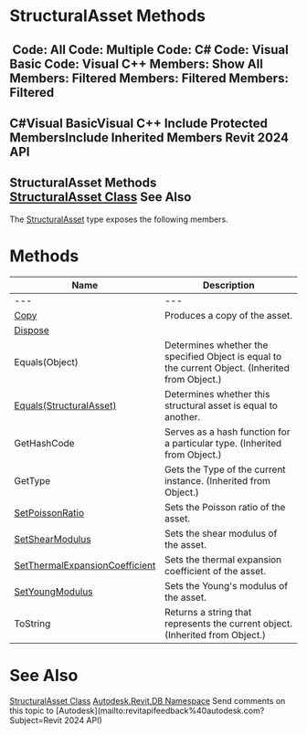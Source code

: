 # StructuralAsset Methods

﻿
 Code: All Code: Multiple Code: C# Code: Visual Basic Code: Visual C++  Members: Show All Members: Filtered Members: Filtered Members: Filtered   
---  
C#Visual BasicVisual C++
Include Protected MembersInclude Inherited Members
Revit 2024 API  
---  
StructuralAsset Methods  
[StructuralAsset Class](39c2e2ad-474e-2514-bc15-07c24a989a61.md "StructuralAsset Class") See Also  
---  
The [StructuralAsset](39c2e2ad-474e-2514-bc15-07c24a989a61.md "StructuralAsset Class") type exposes the following members.
# Methods
| Name | Description |
| --- | --- |
| --- | --- | --- |
| [Copy](2256aef6-2b03-709d-88f5-b8f5d858a33d.md "Copy Method") | Produces a copy of the asset. |
| [Dispose](e1f5b298-c7a3-1276-d5ea-70d968f2e71a.md "Dispose Method") |
| Equals(Object) | Determines whether the specified Object is equal to the current Object. (Inherited from Object.) |
| [Equals(StructuralAsset)](65831302-b2e3-3818-8bef-6d0e2a4326f5.md "Equals Method \(StructuralAsset\)") | Determines whether this structural asset is equal to another. |
| GetHashCode | Serves as a hash function for a particular type.  (Inherited from Object.) |
| GetType | Gets the Type of the current instance. (Inherited from Object.) |
| [SetPoissonRatio](6347df48-2f78-a33c-316c-bc27c64b538a.md "SetPoissonRatio Method") | Sets the Poisson ratio of the asset. |
| [SetShearModulus](75f7a413-1b73-a7fc-cef1-75c9972e6652.md "SetShearModulus Method") | Sets the shear modulus of the asset. |
| [SetThermalExpansionCoefficient](719f5d40-2c08-5cca-f1d5-87793fff5242.md "SetThermalExpansionCoefficient Method") | Sets the thermal expansion coefficient of the asset. |
| [SetYoungModulus](a2ec0ac0-2783-d074-9d13-36306959c0b8.md "SetYoungModulus Method") | Sets the Young's modulus of the asset. |
| ToString | Returns a string that represents the current object. (Inherited from Object.) |

# See Also
[StructuralAsset Class](39c2e2ad-474e-2514-bc15-07c24a989a61.md "StructuralAsset Class")
[Autodesk.Revit.DB Namespace](87546ba7-461b-c646-cbb1-2cb8f5bff8b2.md "Autodesk.Revit.DB Namespace")
Send comments on this topic to [Autodesk](mailto:revitapifeedback%40autodesk.com?Subject=Revit 2024 API)